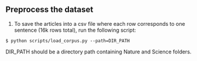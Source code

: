 ## Preprocess the dataset
1. To save the articles into a csv file where each row corresponds to one sentence (16k rows total), run the following script: 
``` 
$ python scripts/load_corpus.py --path=DIR_PATH
```
DIR_PATH should be a directory path containing Nature and Science folders.
